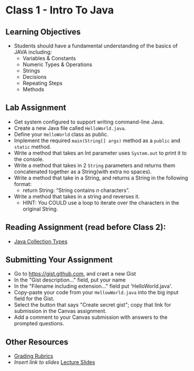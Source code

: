 # Class 1 - Intro To Java  

## Learning Objectives  
* Students should have a fundamental understanding of the basics of JAVA including:  
  * Variables & Constants  
  * Numeric Types & Operations  
  * Strings  
  * Decisions  
  * Repeating Steps  
  * Methods  

## Lab Assignment  
* Get system configured to support writing command-line Java.  
* Create a new Java file called `HelloWorld.java`.  
* Define your `HelloWorld` class as public.  
* Implement the required `main(String[] args)` method as a `public` and `static` method.  
* Write a method that takes an Int parameter uses `System.out` to print it to the console.  
* Write a method that takes in 2 `String` parameters and returns them concatenated together as a String(with extra no spaces).  
* Write a method that take in a String, and returns a String in the following format:
  * return String: “String contains *n* characters”.  
* Write a method that takes in a string and reverses it.  
  * HINT: You COULD use a loop to iterate over the characters in the original String.  

## Reading Assignment (read **before** Class 2):  
* [Java Collection Types](http://www.tutorialspoint.com/java/java_collections.htm)  

## Submitting Your Assignment  
- Go to https://gist.github.com, and craet a new Gist  
- In the "Gist description..." field, put your name  
- In the "Filename including extension..." field put 'HelloWorld.java'.  
- Copy-paste your code from your `HellowWorld.java` into the big input field for the Gist.  
- Select the button that says "Create secret gist"; copy that link for submission in the Canvas assignment.  
- Add a comment to your Canvas submission with answers to the prompted questions.  

## Other Resources  
* [Grading Rubrics](../../resources/)  
* *Insert link to slides* [Lecture Slides]()  
